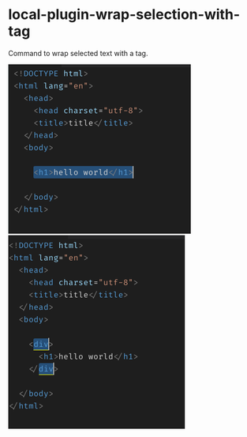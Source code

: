 # local-plugin-wrap-selection-with-tag

Command to wrap selected text with a tag.

![wrap tag demo](../../../../../images/wrap-tag-1-of-2.png)
![wrap tag demo](../../../../../images/wrap-tag-2-of-2.png)
